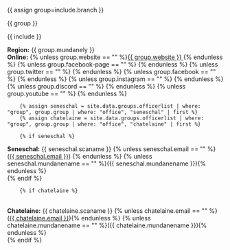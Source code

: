 
{{ assign group=include.branch }}

{{ group }}

{{ include }}

  <strong>Region:</strong> {{ group.mundanely }}<br>
        <strong>Online:</strong> {% unless group.website == "" %}<a href="{{ group.website }}">{{ group.website }} </a> {% endunless %}
        {% unless group.facebook-page == "" %} <a href="{{ group.facebook-page }}"><i class="fab fa-fw fa-facebook" style="color:blue" aria-hidden="true"></i></a> {% endunless %}
        {% unless group.twitter == "" %} <a href="{{ group.twitter }}"> <i class="fab fa-fw fa-twitter" style="color:blue" aria-hidden="true"></i></a> {% endunless %}
        {% unless group.facebook == "" %} <a href="{{ group.facebook }}"><i class="fab fa-fw fa-facebook" aria-hidden="true" style="color:blue"></i></a> {% endunless %}
        {% unless group.instagram == "" %} <a href="{{ group.instagram }}"><i class="fab fa-fw fa-instagram"  aria-hidden="true"></i></a> {% endunless %}
       {% unless group.discord == "" %} <a href="{{ group.discord }}"> <i class="fab fa-fw fa-discord" style="color:blue" aria-hidden="true"></i></a> {% endunless %}
        {% unless group.youtube == "" %} <a href="{{ group.youtube }}"> <i class="fab fa-fw fa-youtube" aria-hidden="true" style="color:red"></i></a> {% endunless %}
 		<br/>	
 		
        {% assign seneschal = site.data.groups.officerlist | where: "group", group.group | where: "office", "seneschal" | first %}
        {% assign chatelaine = site.data.groups.officerlist | where: "group", group.group | where: "office", "chatelaine" | first %}

        {% if seneschal %}
 <strong>Seneschal:</strong>  {{ seneschal.scaname }}
          {% unless seneschal.email == "" %} (<a href="mailto:{{ seneschal.email }}">{{ seneschal.email }}</a>) {% endunless %}
            {% unless seneschal.mundanename == "" %}({{ seneschal.mundanename }}){% endunless %}
  <br>
        {% endif %}

        {% if chatelaine %}
 <br> <strong>Chatelaine:</strong> {{ chatelaine.scaname }} 
          {% unless chatelaine.email == "" %} (<a href="mailto:{{ chatelaine.email }}">{{ chatelaine.email }}</a>){% endunless %}
            {% unless chatelaine.mundanename == "" %}({{ chatelaine.mundanename }}){% endunless %}
  <br>
        {% endif %}
